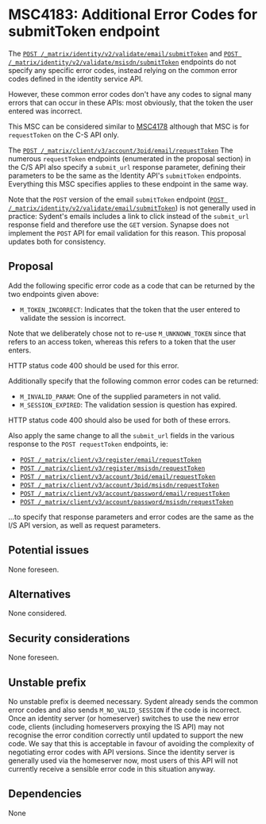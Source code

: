 # MSC4183: Additional Error Codes for submitToken endpoint

The [`POST
/_matrix/identity/v2/validate/email/submitToken`](https://spec.matrix.org/v1.11/identity-service-api/#post_matrixidentityv2validateemailsubmittoken)
and [`POST
/_matrix/identity/v2/validate/msisdn/submitToken`](https://spec.matrix.org/v1.11/identity-service-api/#post_matrixidentityv2validatemsisdnsubmittoken)
endpoints do not specify any specific error codes, instead relying on the common error codes defined in the identity
service API.

However, these common error codes don't have any codes to signal many errors that can occur in these APIs: most
obviously, that the token the user entered was incorrect.

This MSC can be considered similar to [MSC4178](https://github.com/matrix-org/matrix-spec-proposals/pull/4178) although
that MSC is for `requestToken` on the C-S API only.

The [`POST
/_matrix/client/v3/account/3pid/email/requestToken`](https://spec.matrix.org/v1.11/client-server-api/#post_matrixclientv3account3pidemailrequesttoken)
The numerous `requestToken` endpoints (enumerated in the proposal section) in the C/S API also specify a `submit_url`
response parameter, defining their parameters to be the same as the Identity API's `submitToken` endpoints. Everything
this MSC specifies applies to these endpoint in the same way.

Note that the `POST` version of the email `submitToken` endpoint ([`POST
/_matrix/identity/v2/validate/email/submitToken`](https://spec.matrix.org/v1.11/identity-service-api/#post_matrixidentityv2validateemailsubmittoken))
is not generally used in practice: Sydent's emails includes a link to click instead of the `submit_url` response field and
therefore use the `GET` version. Synapse does not implement the `POST` API for email validation for this reason. This
proposal updates both for consistency.

## Proposal

Add the following specific error code as a code that can be returned by the two endpoints given above:
 * `M_TOKEN_INCORRECT`: Indicates that the token that the user entered to validate the session is incorrect.

Note that we deliberately chose not to re-use `M_UNKNOWN_TOKEN` since that refers to an access token, whereas this
refers to a token that the user enters.

HTTP status code 400 should be used for this error.

Additionally specify that the following common error codes can be returned:
 * `M_INVALID_PARAM`: One of the supplied parameters in not valid.
 * `M_SESSION_EXPIRED`: The validation session is question has expired.

HTTP status code 400 should also be used for both of these errors.

Also apply the same change to all the `submit_url` fields in the various response to the `POST requestToken` endpoints, ie:

 * [`POST /_matrix/client/v3/register/email/requestToken`](https://spec.matrix.org/v1.11/client-server-api/#post_matrixclientv3registeremailrequesttoken)
 * [`POST /_matrix/client/v3/register/msisdn/requestToken`](https://spec.matrix.org/v1.11/client-server-api/#post_matrixclientv3registerrequesttoken)
 * [`POST /_matrix/client/v3/account/3pid/email/requestToken`](https://spec.matrix.org/v1.11/client-server-api/#post_matrixclientv3account3pidemailrequesttoken)
 * [`POST /_matrix/client/v3/account/3pid/msisdn/requestToken`](https://spec.matrix.org/v1.11/client-server-api/#post_matrixclientv3account3pidmsisdnrequesttoken)
 * [`POST /_matrix/client/v3/account/password/email/requestToken`](https://spec.matrix.org/v1.11/client-server-api/#post_matrixclientv3accountpasswordemailrequesttoken)
 * [`POST /_matrix/client/v3/account/password/msisdn/requestToken`](https://spec.matrix.org/v1.11/client-server-api/#post_matrixclientv3accountpasswordmsisdnrequesttoken)

...to specify that response parameters and error codes are the same as the I/S API version, as well as request parameters.

## Potential issues

None foreseen.

## Alternatives

None considered.

## Security considerations

None foreseen.

## Unstable prefix

No unstable prefix is deemed necessary. Sydent already sends the common error codes and also sends
`M_NO_VALID_SESSION` if the code is incorrect. Once an identity server (or homeserver) switches to
use the new error code, clients (including homeservers proxying the IS API) may not recognise the
error condition correctly until updated to support the new code. We say that this is acceptable in
favour of avoiding the complexity of negotiating error codes with API versions. Since the identity
server is generally used via the homeserver now, most users of this API will not currently receive
a sensible error code in this situation anyway.

## Dependencies

None
